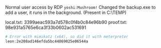 Normal user access by RDP `yoshi:Mushroom!`
Changed the backup.exe to add a user, it runs in the background. (Present in C:\\TEMP)

local.txt: 3399aeac593a7d578c0f4b0c84e96b90
proof.txt: 98e931a5765e6ca3f33b0602ac531691

```powershell
# Error with mimikatz (x64), so did it with meterpreter
leon:2e208ad146efda5bc44869025e06544a
```

